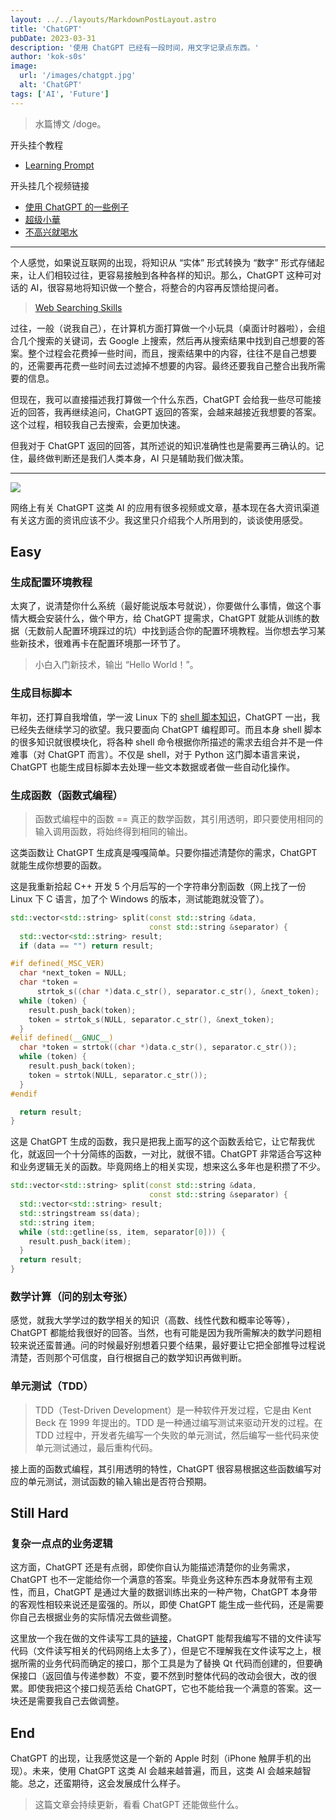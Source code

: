 ```yaml
---
layout: ../../layouts/MarkdownPostLayout.astro
title: 'ChatGPT'
pubDate: 2023-03-31
description: '使用 ChatGPT 已经有一段时间，用文字记录点东西。'
author: 'kok-s0s'
image:
  url: '/images/chatgpt.jpg'
  alt: 'ChatGPT'
tags: ['AI', 'Future']
---
```


> 水篇博文 /doge。

开头挂个教程

- [Learning Prompt](https://learningprompt.wiki/)

开头挂几个视频链接

- [使用 ChatGPT 的一些例子](https://exchange.scale.com/public/videos/llm-prompt-engineering-and-rlhf-history-and-techniques-2023-03-09)
- [超级小華](https://www.bilibili.com/video/BV1nM411M7LQ/?spm_id_from=333.1007.tianma.2-1-4.click&vd_source=185b9722c87eb76ed0f36d4e932d1a6a)
- [不高兴就喝水](https://www.bilibili.com/video/BV19M4y1d77m/?spm_id_from=333.1007.tianma.1-2-2.click&vd_source=185b9722c87eb76ed0f36d4e932d1a6a)

---

个人感觉，如果说互联网的出现，将知识从 “实体” 形式转换为 “数字” 形式存储起来，让人们相较过往，更容易接触到各种各样的知识。那么，ChatGPT 这种可对话的 AI，很容易地将知识做一个整合，将整合的内容再反馈给提问者。

> [Web Searching Skills](https://www.graniteschools.org/edtech/tip/information-and-media-literacy-skills/web-search-skills/)

过往，一般（说我自己），在计算机方面打算做一个小玩具（桌面计时器啦），会组合几个搜索的关键词，去 Google 上搜索，然后再从搜索结果中找到自己想要的答案。整个过程会花费掉一些时间，而且，搜索结果中的内容，往往不是自己想要的，还需要再花费一些时间去过滤掉不想要的内容。最终还要我自己整合出我所需要的信息。

但现在，我可以直接描述我打算做一个什么东西，ChatGPT 会给我一些尽可能接近的回答，我再继续追问，ChatGPT 返回的答案，会越来越接近我想要的答案。这个过程，相较我自己去搜索，会更加快速。

但我对于 ChatGPT 返回的回答，其所述说的知识准确性也是需要再三确认的。记住，最终做判断还是我们人类本身，AI 只是辅助我们做决策。

---

![](/images/use_chatgpt.jpg)

网络上有关 ChatGPT 这类 AI 的应用有很多视频或文章，基本现在各大资讯渠道有关这方面的资讯应该不少。我这里只介绍我个人所用到的，谈谈使用感受。

## Easy

### 生成配置环境教程

太爽了，说清楚你什么系统（最好能说版本号就说），你要做什么事情，做这个事情大概会安装什么，做个甲方，给 ChatGPT 提需求，ChatGPT 就能从训练的数据（无数前人配置环境踩过的坑）中找到适合你的配置环境教程。当你想去学习某些新技术，很难再卡在配置环境那一环节了。

> 小白入门新技术，输出 “Hello World！”。

### 生成目标脚本

年初，还打算自我增值，学一波 Linux 下的 [shell 脚本知识](https://github.com/kok-s0s/_script)，ChatGPT 一出，我已经失去继续学习的欲望。我只要面向 ChatGPT 编程即可。而且本身 shell 脚本的很多知识就很模块化，将各种 shell 命令根据你所描述的需求去组合并不是一件难事（对 ChatGPT 而言）。不仅是 shell，对于 Python 这门脚本语言来说，ChatGPT 也能生成目标脚本去处理一些文本数据或者做一些自动化操作。

### 生成函数（函数式编程）

> 函数式编程中的函数 == 真正的数学函数，其引用透明，即只要使用相同的输入调用函数，将始终得到相同的输出。

这类函数让 ChatGPT 生成真是嘎嘎简单。只要你描述清楚你的需求，ChatGPT 就能生成你想要的函数。

这是我重新拾起 C++ 开发 5 个月后写的一个字符串分割函数（网上找了一份 Linux 下 C 语言，加了个 Windows 的版本，测试能跑就没管了）。

```cpp
std::vector<std::string> split(const std::string &data,
                               const std::string &separator) {
  std::vector<std::string> result;
  if (data == "") return result;

#if defined(_MSC_VER)
  char *next_token = NULL;
  char *token =
      strtok_s((char *)data.c_str(), separator.c_str(), &next_token);
  while (token) {
    result.push_back(token);
    token = strtok_s(NULL, separator.c_str(), &next_token);
  }
#elif defined(__GNUC__)
  char *token = strtok((char *)data.c_str(), separator.c_str());
  while (token) {
    result.push_back(token);
    token = strtok(NULL, separator.c_str());
  }
#endif

  return result;
}
```

这是 ChatGPT 生成的函数，我只是把我上面写的这个函数丢给它，让它帮我优化，就返回一个十分简练的函数，一对比，就很不错。ChatGPT 非常适合写这种和业务逻辑无关的函数。毕竟网络上的相关实现，想来这么多年也是积攒了不少。

```cpp
std::vector<std::string> split(const std::string &data,
                               const std::string &separator) {
  std::vector<std::string> result;
  std::stringstream ss(data);
  std::string item;
  while (std::getline(ss, item, separator[0])) {
    result.push_back(item);
  }
  return result;
}
```

### 数学计算（问的别太夸张）

感觉，就我大学学过的数学相关的知识（高数、线性代数和概率论等等），ChatGPT 都能给我很好的回答。当然，也有可能是因为我所需解决的数学问题相较来说还蛮普通。问的时候最好别想着只要个结果，最好要让它把全部推导过程说清楚，否则那个可信度，自行根据自己的数学知识再做判断。

### 单元测试（TDD）

> TDD（Test-Driven Development）是一种软件开发过程，它是由 Kent Beck 在 1999 年提出的。TDD 是一种通过编写测试来驱动开发的过程。在 TDD 过程中，开发者先编写一个失败的单元测试，然后编写一些代码来使单元测试通过，最后重构代码。

接上面的函数式编程，其引用透明的特性，ChatGPT 很容易根据这些函数编写对应的单元测试，测试函数的输入输出是否符合预期。

## Still Hard

### 复杂一点点的业务逻辑

这方面，ChatGPT 还是有点弱，即使你自认为能描述清楚你的业务需求，ChatGPT 也不一定能给你一个满意的答案。毕竟业务这种东西本身就带有主观性，而且，ChatGPT 是通过大量的数据训练出来的一种产物，ChatGPT 本身带的客观性相较来说还是蛮强的。所以，即使 ChatGPT 能生成一些代码，还是需要你自己去根据业务的实际情况去做些调整。

这里放一个我在做的文件读写工具的[链接](https://github.com/kok-s0s/cxx_crud_file)，ChatGPT 能帮我编写不错的文件读写代码（文件读写相关的代码网络上太多了），但是它不理解我在文件读写之上，根据所需的业务代码而确定的接口，那个工具是为了替换 Qt 代码而创建的，但要确保接口（返回值与传递参数）不变，要不然到时整体代码的改动会很大，改的很累。即使我把这个接口规范丢给 ChatGPT，它也不能给我一个满意的答案。这一块还是需要我自己去做调整。

## End

ChatGPT 的出现，让我感觉这是一个新的 Apple 时刻（iPhone 触屏手机的出现）。未来，使用 ChatGPT 这类 AI 会越来越普遍，而且，这类 AI 会越来越智能。总之，还蛮期待，这会发展成什么样子。

> 这篇文章会持续更新，看看 ChatGPT 还能做些什么。
